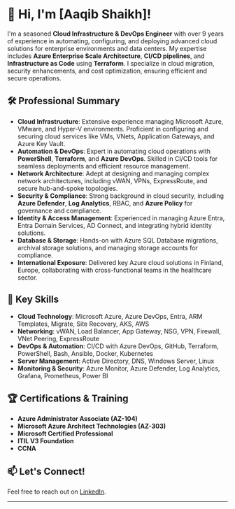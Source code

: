 <!-- Replace with a professional-themed GIF link -->
<!-- ![Professional GIF](https://) -->

# 👋 Hi, I'm [Aaqib Shaikh]!

I'm a seasoned **Cloud Infrastructure & DevOps Engineer** with over 9 years of experience in automating, configuring, and deploying advanced cloud solutions for enterprise environments and data centers. My expertise includes **Azure Enterprise Scale Architecture**, **CI/CD pipelines**, and **Infrastructure as Code** using **Terraform**. I specialize in cloud migration, security enhancements, and cost optimization, ensuring efficient and secure operations.

## 🛠 Professional Summary

- **Cloud Infrastructure**: Extensive experience managing Microsoft Azure, VMware, and Hyper-V environments. Proficient in configuring and securing cloud services like VMs, VNets, Application Gateways, and Azure Key Vault.
- **Automation & DevOps**: Expert in automating cloud operations with **PowerShell**, **Terraform**, and **Azure DevOps**. Skilled in CI/CD tools for seamless deployments and efficient resource management.
- **Network Architecture**: Adept at designing and managing complex network architectures, including vWAN, VPNs, ExpressRoute, and secure hub-and-spoke topologies.
- **Security & Compliance**: Strong background in cloud security, including **Azure Defender**, **Log Analytics**, RBAC, and **Azure Policy** for governance and compliance.
- **Identity & Access Management**: Experienced in managing Azure Entra, Entra Domain Services, AD Connect, and integrating hybrid identity solutions.
- **Database & Storage**: Hands-on with Azure SQL Database migrations, archival storage solutions, and managing storage accounts for compliance.
- **International Exposure**: Delivered key Azure cloud solutions in Finland, Europe, collaborating with cross-functional teams in the healthcare sector.

## 🌟 Key Skills

- **Cloud Technology**: Microsoft Azure, Azure DevOps, Entra, ARM Templates, Migrate, Site Recovery, AKS, AWS
- **Networking**: vWAN, Load Balancer, App Gateway, NSG, VPN, Firewall, VNet Peering, ExpressRoute
- **DevOps & Automation**: CI/CD with Azure DevOps, GitHub, Terraform, PowerShell, Bash, Ansible, Docker, Kubernetes
- **Server Management**: Active Directory, DNS, Windows Server, Linux
- **Monitoring & Security**: Azure Monitor, Azure Defender, Log Analytics, Grafana, Prometheus, Power BI

## 🏆 Certifications & Training

- **Azure Administrator Associate (AZ-104)**
- **Microsoft Azure Architect Technologies (AZ-303)**
- **Microsoft Certified Professional**
- **ITIL V3 Foundation**
- **CCNA**



## 📫 Let's Connect!
Feel free to reach out on [LinkedIn](https://www.linkedin.com/in/aaqib-shaikh-0a249aa8).

---

<!-- Replace with another relevant GIF if desired -->
<!-- ![Coding GIF](https://) -->
